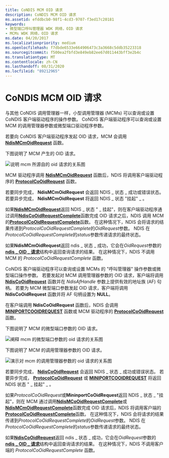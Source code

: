 ```yaml
---
title: CoNDIS MCM OID 请求
description: CoNDIS MCM OID 请求
ms.assetid: efddbcb0-98f1-4cd3-9707-f3ed17c20181
keywords:
- 微型端口呼叫管理器 WDK 网络，OID 请求
- MCMs WDK 网络，OID 请求
ms.date: 04/20/2017
ms.localizationpriority: medium
ms.openlocfilehash: f7dbde6533e664906473c3a3668c5ddb35223318
ms.sourcegitcommit: f500ea2fbfd3e849eb82ee67d011443bff3e2b4c
ms.translationtype: MT
ms.contentlocale: zh-CN
ms.lasthandoff: 08/31/2020
ms.locfileid: "89212965"
---
```

# <a name="condis-mcm-oid-requests"></a>CoNDIS MCM OID 请求





与其他 CoNDIS 调用管理器一样，小型调用管理器 (MCMs) 可以查询或设置 CoNDIS 客户端驱动程序的操作参数。 CoNDIS 客户端驱动程序可以查询或设置 MCM 的调用管理器参数或微型端口驱动程序参数。

若要向 CoNDIS 客户端驱动程序发起 OID 请求，MCM 会调用 [**NdisMCmOidRequest**](/windows-hardware/drivers/ddi/ndis/nf-ndis-ndismcmoidrequest) 函数。

下图说明了 MCM 产生的 OID 请求。

![说明 mcm 所源自的 oid 请求的关系图](images/mcmcorequest.png)

MCM 驱动程序调用 [**NdisMCmOidRequest**](/windows-hardware/drivers/ddi/ndis/nf-ndis-ndismcmoidrequest) 函数后，NDIS 将调用客户端驱动程序的 [**ProtocolCoOidRequest**](/windows-hardware/drivers/ddi/ndis/nc-ndis-protocol_co_oid_request) 函数。

若要同步完成， **NdisMCmOidRequest** 会返回 NDIS \_ 状态 \_ 成功或错误状态。 若要异步完成， **NdisMCmOidRequest** 将返回 NDIS \_ 状态 "挂起" \_ 。

如果[**NdisMCmOidRequest**](/windows-hardware/drivers/ddi/ndis/nf-ndis-ndismcmoidrequest)返回 NDIS \_ 状态 " \_ 挂起"，则在客户端驱动程序通过调用[**NdisCoOidRequestComplete**](/windows-hardware/drivers/ddi/ndis/nf-ndis-ndiscooidrequestcomplete)函数完成 OID 请求之后，NDIS 调用 MCM 的[**ProtocolCoOidRequestComplete**](/windows-hardware/drivers/ddi/ndis/nc-ndis-protocol_co_oid_request_complete)函数。 在这种情况下，NDIS 会将请求的结果传递到*ProtocolCoOidRequestComplete*的*OidRequest*参数。 NDIS 在*ProtocolCoOidRequestComplete*的*status*参数传递请求的最终状态。

如果**NdisMCmOidRequest**返回 ndis \_ 状态 \_ 成功，它会在*OidRequest*参数的[**ndis \_ OID \_ 请求**](/windows-hardware/drivers/ddi/ndis/ns-ndis-_ndis_oid_request)结构中返回查询请求的结果。 在这种情况下，NDIS 不调用 MCM 的 *ProtocolCoOidRequestComplete* 函数。

CoNDIS 客户端驱动程序可以查询或设置 MCMs 的 "呼叫管理器" 操作参数或微型端口操作参数。 若要发起对 MCM 调用管理器参数的 OID 请求，客户端将调用 [**NdisCoOidRequest**](/windows-hardware/drivers/ddi/ndis/nf-ndis-ndiscooidrequest) 函数并在 *NdisAfHandle* 参数上提供有效的地址族 (AF) 句柄。 若要为 MCM 微型端口参数发起 OID 请求，客户端将调用 **NdisCoOidRequest** 函数并将 AF 句柄设置为 **NULL**。

在客户端调用 **NdisCoOidRequest** 函数后，NDIS 会调用 [**MINIPORTCOOIDREQUEST**](/windows-hardware/drivers/ddi/ndis/nc-ndis-miniport_co_oid_request) 函数或 MCM 驱动程序的 [**ProtocolCoOidRequest**](/windows-hardware/drivers/ddi/ndis/nc-ndis-protocol_co_oid_request) 函数。

下图说明了 MCM 的微型端口参数的 OID 请求。

![阐释 mcm 的微型端口参数的 oid 请求的关系图](images/protocol2mcmcorequest.png)

下图说明了 MCM 的调用管理器参数的 OID 请求。

![演示对 mcm 的调用管理器参数的 oid 请求的关系图](images/client2mcmcorequest.png)

若要同步完成， [**NdisCoOidRequest**](/windows-hardware/drivers/ddi/ndis/nf-ndis-ndiscooidrequest) 会返回 NDIS \_ 状态 \_ 成功或错误状态。 若要异步完成， [**ProtocolCoOidRequest**](/windows-hardware/drivers/ddi/ndis/nc-ndis-protocol_co_oid_request) 或 [**MINIPORTCOOIDREQUEST**](/windows-hardware/drivers/ddi/ndis/nc-ndis-miniport_co_oid_request) 将返回 NDIS 状态 " \_ 挂起" \_ 。

如果*ProtocolCoOidRequest*或**MininportCoOidRequest**返回 NDIS \_ 状态 \_ "挂起"，则在 MCM 通过调用[**NdisMCoOidRequestComplete**](/windows-hardware/drivers/ddi/ndis/nf-ndis-ndismcooidrequestcomplete)或[**NdisMCmOidRequestComplete**](/windows-hardware/drivers/ddi/ndis/nf-ndis-ndismcmoidrequestcomplete)函数完成 OID 请求后，NDIS 将调用客户端的[**ProtocolCoOidRequestComplete**](/windows-hardware/drivers/ddi/ndis/nc-ndis-protocol_co_oid_request_complete)函数。 在这种情况下，NDIS 会将请求的结果传递到*ProtocolCoOidRequestComplete*的*OidRequest*参数。 NDIS 在*ProtocolCoOidRequestComplete*的*status*参数传递请求的最终状态。

如果[**NdisCoOidRequest**](/windows-hardware/drivers/ddi/ndis/nf-ndis-ndiscooidrequest)返回 ndis \_ 状态 \_ 成功，它会在*OidRequest*参数的[**ndis \_ OID \_ 请求**](/windows-hardware/drivers/ddi/ndis/ns-ndis-_ndis_oid_request)结构中返回查询请求的结果。 在这种情况下，NDIS 不调用客户端的 *ProtocolCoOidRequestComplete* 函数。

 

